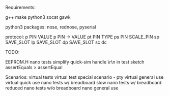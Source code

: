 Requirements:

g++
make
python3
socat
gawk

python3 packages: nose, rednose, pyserial

protocol:
p PIN VALUE
p PIN -> VALUE
pt PIN TYPE
ps PIN SCALE_PIN
sp SAVE_SLOT
lp SAVE_SLOT
dp SAVE_SLOT
sc
dc

TODO:

EEPROM.H
nano tests
simplify quick-sim
handle \r\n in test sketch
assertEquals > assertEqual

Scenarios:
virtual tests
virtual test special scenario - pty
virtual general use
virtual quick use
nano tests w/ breadboard
slow nano tests w/ breadboard
reduced nano tests w/o breadboard
nano general use
